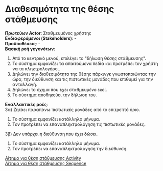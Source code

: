 # Διαθεσιμότητα της θέσης στάθμευσης

**Πρωτεύων Actor**: Σταθμευμένος χρήστης  
**Ενδιαφερόμενοι (Stakeholders)**: -  
**Προϋποθέσεις**: -  
**Βασική ροή γεγονότων**:  
1) Από το κεντρικό μενού, επιλέγει το "δήλωση θέσης στάθμευσης".
2) Το σύστημα εμφανίζει τα απαιτούμενα πεδία και προτρέπει τον χρήστη να τα πληκτρολογήσει.  
3) Δηλώνει την διαθεσιμότητα της θέσης πάρκινγκ γνωστοποιώντας την ώρα, την διεύθυνση και τις πιστωτικές μονάδες που επιθυμεί για την ανταλλαγή.  
4) Δηλώνει το όχημα που έχει σταθμευμένο εκεί.  
5) Το σύστημα αποθηκεύει την δήλωση του.    

**Εναλλακτικές ροές**:   
3α) Ζητάει παραπάνω πιστωτικές μονάδες από το επιτρεπτό όριο.  
1.  Το σύστημα εμφανίζει κατάλληλο μήνυμα.
2.  Τον προτρέπει να επαναπληκτρολόγηση τις πιστωτικές μονάδες.

3β) Δεν υπάρχει η διεύθυνση που έχει δώσει. 
1.  Το σύστημα εμφανίζει κατάλληλο μήνυμα.
2.  Τον προτρέπει να επαναπληκτρολόγηση την διεύθυνση.  


[Αίτημα για θέση στάθμευσης Activity](ΔιαθεσιμότηταΤηςΘέσηςΣτάθμευσης.png)  
[Αίτημα για θέση στάθμευσης Sequence](../requirements/sequence/Διαθεσιμότητα_της_θέσης_στάθμευσης_SEQUENCE.png )